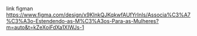 link figman https://www.figma.com/design/x9KInkQJKqkwfAUfYrInIs/Associa%C3%A7%C3%A3o-Estendendo-as-M%C3%A3os-Para-as-Mulheres?m=auto&t=kZeXoiFdXa1XIWJs-1
